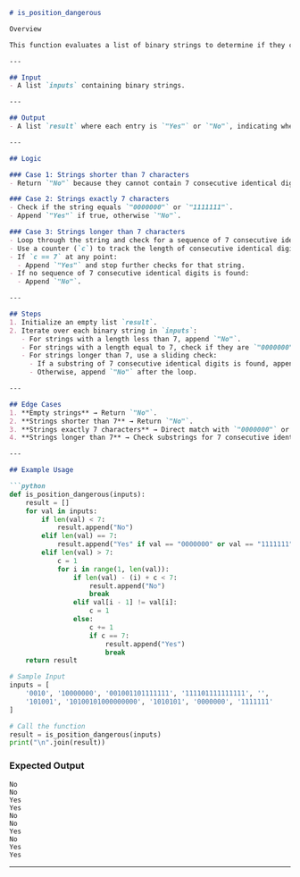 ```markdown
# is_position_dangerous

Overview

This function evaluates a list of binary strings to determine if they contain a "dangerous position" — defined as 7 consecutive `0`s or 7 consecutive `1`s.

---

## Input
- A list `inputs` containing binary strings.

---

## Output
- A list `result` where each entry is `"Yes"` or `"No"`, indicating whether the corresponding binary string contains a "dangerous position."

---

## Logic

### Case 1: Strings shorter than 7 characters
- Return `"No"` because they cannot contain 7 consecutive identical digits.

### Case 2: Strings exactly 7 characters
- Check if the string equals `"0000000"` or `"1111111"`.
- Append `"Yes"` if true, otherwise `"No"`.

### Case 3: Strings longer than 7 characters
- Loop through the string and check for a sequence of 7 consecutive identical digits.
- Use a counter (`c`) to track the length of consecutive identical digits.
- If `c == 7` at any point:
  - Append `"Yes"` and stop further checks for that string.
- If no sequence of 7 consecutive identical digits is found:
  - Append `"No"`.

---

## Steps
1. Initialize an empty list `result`.
2. Iterate over each binary string in `inputs`:
   - For strings with a length less than 7, append `"No"`.
   - For strings with a length equal to 7, check if they are `"0000000"` or `"1111111"`. Append `"Yes"` or `"No"` accordingly.
   - For strings longer than 7, use a sliding check:
     - If a substring of 7 consecutive identical digits is found, append `"Yes"` and break the loop.
     - Otherwise, append `"No"` after the loop.

---

## Edge Cases
1. **Empty strings** → Return `"No"`.
2. **Strings shorter than 7** → Return `"No"`.
3. **Strings exactly 7 characters** → Direct match with `"0000000"` or `"1111111"`.
4. **Strings longer than 7** → Check substrings for 7 consecutive identical digits.

---

## Example Usage

```python
def is_position_dangerous(inputs):
    result = []
    for val in inputs:
        if len(val) < 7:
            result.append("No")
        elif len(val) == 7:
            result.append("Yes" if val == "0000000" or val == "1111111" else "No")
        elif len(val) > 7:
            c = 1
            for i in range(1, len(val)):
                if len(val) - (i) + c < 7:
                    result.append("No")
                    break
                elif val[i - 1] != val[i]:
                    c = 1
                else:
                    c += 1
                    if c == 7:
                        result.append("Yes")
                        break
    return result

# Sample Input
inputs = [
    '0010', '10000000', '001001101111111', '111101111111111', '',
    '101001', '10100101000000000', '1010101', '0000000', '1111111'
]

# Call the function
result = is_position_dangerous(inputs)
print("\n".join(result))
```

### Expected Output
```
No
No
Yes
Yes
No
No
Yes
No
Yes
Yes
```

---
